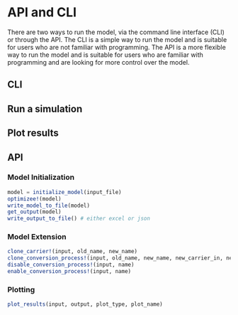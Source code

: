# API and CLI

There are two ways to run the model, via the command line interface (CLI) or through the API.
The CLI is a simple way to run the model and is suitable for users who are not familiar with programming. The API is a more flexible way to run the model and is suitable for users who are familiar with programming and are looking for more control over the model.


## CLI

## Run a simulation

## Plot results


## API


### Model Initialization

```julia
model = initialize_model(input_file)
optimizee!(model)
write_model_to_file(model)
get_output(model)
write_output_to_file() # either excel or json
```



### Model Extension

```julia
clone_carrier!(input, old_name, new_name)
clone_conversion_process!(input, old_name, new_name, new_carrier_in, new_carrier_out)
disable_conversion_process!(input, name)
enable_conversion_process!(input, name)
```

### Plotting

```julia
plot_results(input, output, plot_type, plot_name)
```